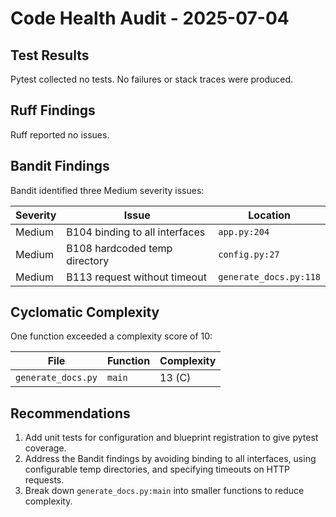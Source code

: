 # Code Health Audit - 2025-07-04

## Test Results
Pytest collected no tests. No failures or stack traces were produced.

## Ruff Findings
Ruff reported no issues.

## Bandit Findings
Bandit identified three Medium severity issues:

| Severity | Issue | Location |
|----------|-------|---------|
| Medium | B104 binding to all interfaces | `app.py:204` |
| Medium | B108 hardcoded temp directory | `config.py:27` |
| Medium | B113 request without timeout | `generate_docs.py:118` |

## Cyclomatic Complexity
One function exceeded a complexity score of 10:

| File | Function | Complexity |
|------|----------|-----------|
| `generate_docs.py` | `main` | 13 (C) |

## Recommendations
1. Add unit tests for configuration and blueprint registration to give pytest coverage.
2. Address the Bandit findings by avoiding binding to all interfaces, using configurable temp directories, and specifying timeouts on HTTP requests.
3. Break down `generate_docs.py:main` into smaller functions to reduce complexity.
